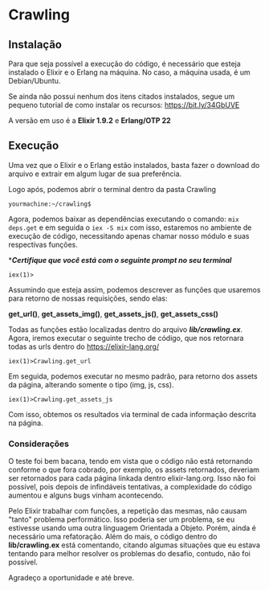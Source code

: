 # Crawling

## Instalação

Para que seja possível a execução do código, é necessário que esteja instalado o Elixir e o Erlang na máquina. No caso, a máquina usada, é um Debian/Ubuntu.

Se ainda não possui nenhum dos itens citados instalados, segue um pequeno tutorial de como instalar os recursos: https://bit.ly/34GbUVE

A versão em uso é a **Elixir 1.9.2** e **Erlang/OTP 22**

## Execução 

Uma vez que o Elixir e o Erlang estão instalados, basta fazer o download do arquivo e extrair em algum lugar de sua preferência.

Logo após, podemos abrir o terminal dentro da pasta Crawling

``` yourmachine:~/crawling$ ```

Agora, podemos baixar as dependências executando o comando: ```mix deps.get``` e em seguida o ```iex -S mix``` com isso, estaremos no ambiente de execução de código, necessitando apenas chamar nosso módulo e suas respectivas funções.

****Certifique que você está com o seguinte prompt no seu terminal***

```iex(1)>```

Assumindo que esteja assim, podemos descrever as funções que usaremos para retorno de nossas requisições, sendo elas:

**get_url()**, 
**get_assets_img()**, 
**get_assets_js()**, 
**get_assets_css()**

Todas as funções estão localizadas dentro do arquivo ***lib/crawling.ex***. Agora, iremos executar o seguinte trecho de código, que nos retornara todas as urls dentro do https://elixir-lang.org/ 

```iex(1)>Crawling.get_url```

Em seguida, podemos executar no mesmo padrão, para retorno dos assets da página, alterando somente o tipo (img, js, css).

```iex(1)>Crawling.get_assets_js```

Com isso, obtemos os resultados via terminal de cada informação descrita na página.

### Considerações

O teste foi bem bacana, tendo em vista que o código não está retornando conforme o que fora cobrado, por exemplo, os assets retornados, deveriam ser retornados para cada página linkada dentro elixir-lang.org. Isso não foi possível, pois depois de infindáveis tentativas, a complexidade do código aumentou e alguns bugs vinham acontecendo.

Pelo Elixir trabalhar com funções, a repetição das mesmas, não causam "tanto" problema performático. Isso poderia ser um problema, se eu estivesse usando uma outra linguagem Orientada a Objeto. Porém, ainda é necessário uma refatoração. Além do mais, o código dentro do **lib/crawling.ex** está comentando, citando algumas situações que eu estava tentando para melhor resolver os problemas do desafio, contudo, não foi possível. 

Agradeço a oportunidade e até breve.
